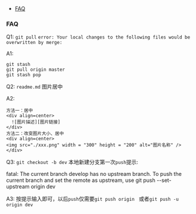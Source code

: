 - [FAQ](#faq)  

### FAQ
Q1: `git pull` `error: Your local changes to the following files would be overwritten by merge:`  

A1:  
```
git stash
git pull origin master
git stash pop
```

Q2: `readme.md` 图片居中  

A2:  
```
方法一：居中
<div align=center> 
  ![图片描述][图片链接] 
</div>
方法二：改变图片大小、居中
<div align=center> 
<img src="./xxx.png" width = "300" height = "200" alt="图片名称" />
</div>
```
Q3: `git checkout -b dev` 本地新建分支第一次`push`提示:
  
  fatal: The current branch develop has no upstream branch.
  To push the current branch and set the remote as upstream, use
  git push --set-upstream origin dev

A3: 按提示输入即可，以后`push`仅需要`git push origin`  
或者`git push -u origin dev`  



